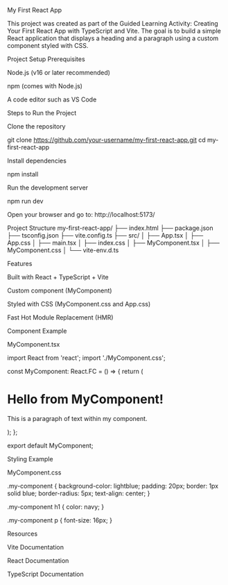 My First React App 

This project was created as part of the Guided Learning Activity: Creating Your First React App with TypeScript and Vite.
The goal is to build a simple React application that displays a heading and a paragraph using a custom component styled with CSS.

 Project Setup
Prerequisites

Node.js
 (v16 or later recommended)

npm (comes with Node.js)

A code editor such as VS Code

Steps to Run the Project

Clone the repository

git clone https://github.com/your-username/my-first-react-app.git
cd my-first-react-app


Install dependencies

npm install


Run the development server

npm run dev


Open your browser and go to:
 http://localhost:5173/

 Project Structure
my-first-react-app/
├── index.html
├── package.json
├── tsconfig.json
├── vite.config.ts
├── src/
│   ├── App.tsx
│   ├── App.css
│   ├── main.tsx
│   ├── index.css
│   ├── MyComponent.tsx
│   ├── MyComponent.css
│   └── vite-env.d.ts

 Features

 Built with React + TypeScript + Vite

 Custom component (MyComponent)

 Styled with CSS (MyComponent.css and App.css)

 Fast Hot Module Replacement (HMR)

 Component Example

MyComponent.tsx

import React from 'react';
import './MyComponent.css';

const MyComponent: React.FC = () => {
  return (
    <div className="my-component">
      <h1>Hello from MyComponent!</h1>
      <p>This is a paragraph of text within my component.</p>
    </div>
  );
};

export default MyComponent;

 Styling Example

MyComponent.css

.my-component {
  background-color: lightblue;
  padding: 20px;
  border: 1px solid blue;
  border-radius: 5px;
  text-align: center;
}

.my-component h1 {
  color: navy;
}

.my-component p {
  font-size: 16px;
}



 Resources

Vite Documentation

React Documentation

TypeScript Documentation
